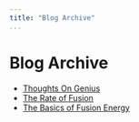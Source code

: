 ```yaml
---
title: "Blog Archive"
...
```


# Blog Archive
- [Thoughts On Genius](blog/genius.html)
- [The Rate of Fusion](blog/fusion-rate.html)
- [The Basics of Fusion Energy](blog/fusion-basics.html)
